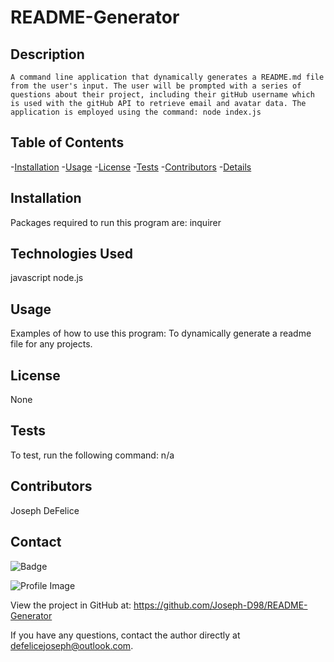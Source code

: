 
  # README-Generator 

  ## Description
    A command line application that dynamically generates a README.md file from the user's input. The user will be prompted with a series of questions about their project, including their gitHub username which is used with the gitHub API to retrieve email and avatar data. The application is employed using the command: node index.js
    
  ## Table of Contents
  -[Installation](#installation) 
  -[Usage](#usage) 
  -[License](#license) 
  -[Tests](#tests) 
  -[Contributors](#contributors) 
  -[Details](#details)
  
  ## Installation
  Packages required to run this program are: inquirer

  ## Technologies Used
  javascript node.js

  ## Usage
  Examples of how to use this program: To dynamically generate a readme file for any projects.

  ## License
  None

  ## Tests
  To test, run the following command: n/a

  ## Contributors
  Joseph DeFelice

  ## Contact
  
![Badge](https://img.shields.io/badge/Github-Joseph-D98-4cbbb9)
  
![Profile Image](https://github.com/Joseph-D98.png?size=50)
  
View the project in GitHub at: https://github.com/Joseph-D98/README-Generator
  
If you have any questions, contact the author directly at defelicejoseph@outlook.com.